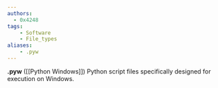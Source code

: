```yaml
---
authors:
  - 0x4248
tags:
    - Software
    - File_types
aliases:
    - .pyw
---
```

**.pyw** ([[Python Windows]]) Python script files specifically designed for execution on Windows.
